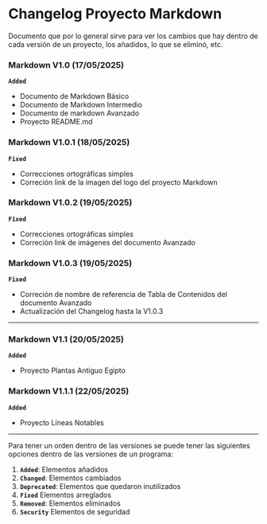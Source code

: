 # Changelog Proyecto Markdown

Documento que por lo general sirve para ver los cambios que hay dentro de cada versión de un proyecto, los añadidos, lo que se eliminó, etc.

### Markdown V1.0 (17/05/2025)

**`Added`**

* Documento de Markdown Básico
* Documento de Markdown Intermedio
* Documento de markdown Avanzado
* Proyecto README.md

### Markdown V1.0.1 (18/05/2025)

**`Fixed`**

* Correcciones ortográficas simples
* Correción link de la imagen del logo del proyecto Markdown

### Markdown V1.0.2 (19/05/2025)

**`Fixed`**

* Correcciones ortográficas simples
* Correción link de imágenes del documento Avanzado

### Markdown V1.0.3 (19/05/2025)

**`Fixed`**

* Correción de nombre de referencia de Tabla de Contenidos del documento Avanzado
* Actualización del Changelog hasta la V1.0.3

___

### Markdown V1.1 (20/05/2025)

**`Added`**

* Proyecto Plantas Antiguo Egipto

### Markdown V1.1.1 (22/05/2025)

**`Added`**

* Proyecto Líneas Notables

___

Para tener un orden dentro de las versiones se puede tener las siguientes opciones dentro de las versiones de un programa:

1. **`Added`**: Elementos añadidos
2. **`Changed`**: Elementos cambiados
3. **`Deprecated`**: Elementos que quedaron inutilizados
4. **`Fixed`** Elementos arreglados
5. **`Removed`**: Elementos eliminados
6. **`Security`** Elementos de seguridad
